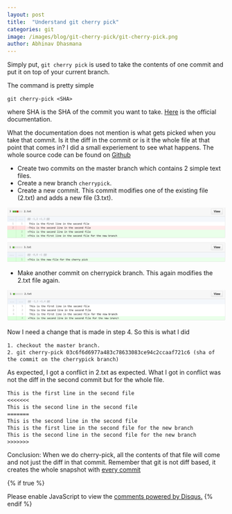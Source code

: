 ```yaml
---
layout: post
title:  "Understand git cherry pick"
categories: git
image: /images/blog/git-cherry-pick/git-cherry-pick.png
author: Abhinav Dhasmana
---
```

Simply put, `git cherry pick` is used to take the contents of one commit and put it on top of your current branch.

The command is pretty simple

```
git cherry-pick <SHA>
```

where SHA is the SHA of the commit you want to take. [Here][git-cherry-pick-documentation] is the official documentation.

What the documentation does not mention is what gets picked when you take that commit. Is it the diff in the commit or is it the whole file at that point that comes in? I did a small experiement to see what happens. The whole source code can be found on [Github][github-cherry-pick]

* Create two commits on the master branch which contains 2 simple text files.
* Create a new branch `cherrypick`.
* Create a new commit. This commit modifies one of the existing file (2.txt) and adds a new file (3.txt).

<img src="/images/blog/git-cherry-pick/diff1.png" alt="Commit 1" style="width: 720px;"/>


* Make another commit on cherrypick branch. This again modifies the 2.txt file again.

<img src="/images/blog/git-cherry-pick/diff2.png" alt="Commit 2" style="width: 720px;"/>


Now I need a change that is made in step 4. So this is what I did

```
1. checkout the master branch.
2. git cherry-pick 03c6f6d6977a483c78633083ce94c2ccaaf721c6 (sha of the commit on the cherrypick branch)
```

As expected, I got a conflict in 2.txt as expected. What I got in conflict was not the diff in the second commit but for the whole file.

```
This is the first line in the second file
<<<<<<<
This is the second line in the second file
=======
This is the second line in the second file
This is the first line in the second file for the new branch
This is the second line in the second file for the new branch
>>>>>>>
```

Conclusion: When we do cherry-pick, all the contents of that file will come and not just the diff in that commit. Remember that git is not diff based, it creates the whole snapshot with [every commit][git-as-snapshot]

{% if true %}
  <div id="disqus_thread"></div>
  <script>
    var disqus_config = function () {

    this.page.url = "http://www.abhinavdhasmana.in/git/2016/01/11/understanding-git-cherrypick.html"; // Replace PAGE_URL with your page's canonical URL variable
    this.page.identifier = "git/2016/01/11/understanding-git-cherrypick.html";
    };

    (function() { // DON'T EDIT BELOW THIS LINE
      var d = document, s = d.createElement('script');
      s.src = '//abhinavdhasmana.disqus.com/embed.js';
      s.setAttribute('data-timestamp', +new Date());
      (d.head || d.body).appendChild(s);
      })();
  </script>
  <noscript>Please enable JavaScript to view the <a href="https://disqus.com/?ref_noscript" rel="nofollow">comments powered by Disqus.</a></noscript>
{% endif %}

[git-cherry-pick-documentation]: https://git-scm.com/docs/git-cherry-pick
[github-cherry-pick]: https://github.com/abhinavdhasmana/cherry-pick-example
[git-as-snapshot]: https://git-scm.com/book/en/v2/Getting-Started-Git-Basics